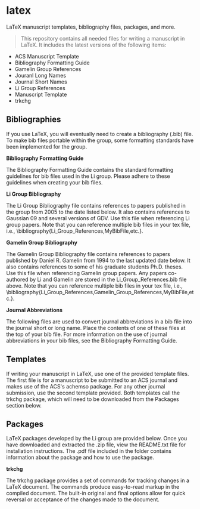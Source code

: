 latex
=====

LaTeX manuscript templates, bibliography files, packages, and more.

> This repository contains all needed files for writing a manuscript in LaTeX.
It includes the latest versions of the following items:
 * ACS Manuscript Template
 * Bibliography Formatting Guide
 * Gamelin Group References
 * Jouranl Long Names
 * Journal Short Names
 * Li Group References
 * Manuscript Template
 * trkchg

Bibliographies
--------------

If you use LaTeX, you will eventually need to create a bibliography (.bib) file.
To make bib files portable within the group, some formatting standards have been
implemented for the group.

**Bibliography Formatting Guide**

The Bibliography Formatting Guide contains the standard formatting guidelines
for bib files used in the Li group.  Please adhere to these guidelines when
creating your bib files.

**Li Group Bibliography**

The Li Group Bibliography file contains references to papers published in the
group from 2005 to the date listed below. It also contains references to
Gaussian 09 and several versions of GDV. Use this file when referencing Li group
papers. Note that you can reference multiple bib files in your tex file,
i.e., \bibliography{Li_Group_References,MyBibFile,etc.}.

**Gamelin Group Bibliography**

The Gamelin Group Bibliography file contains references to papers published by
Daniel R. Gamelin from 1994 to the last updated date below. It also contains
references to some of his graduate students Ph.D. theses. Use this file when
referencing Gamelin group papers. Any papers co-authored by Li and Gamelin are
stored in the Li_Group_References.bib file above. Note that you can reference
multiple bib files in your tex file,
i.e., \bibliography{Li_Group_References,Gamelin_Group_References,MyBibFile,etc.}.

**Journal Abbreviations**

The following files are used to convert journal abbreviations in a bib file into
the journal short or long name. Place the contents of one of these files at the
top of your bib file. For more information on the use of journal abbreviations
in your bib files, see the Bibliography Formatting Guide.


Templates
---------

If writing your manuscript in LaTeX, use one of the provided template files.
The first file is for a manuscript to be submitted to an ACS journal and makes
use of the ACS's achemso package. For any other journal submission, use the
second template provided. Both templates call the trkchg package, which will
need to be downloaded from the Packages section below.


Packages
--------

LaTeX packages developed by the Li group are provided below. Once you have
downloaded and extracted the .zip file, view the README.txt file for
installation instructions. The .pdf file included in the folder contains
information about the package and how to use the package.

**trkchg**

The trkchg package provides a set of commands for tracking changes in a LaTeX
document. The commands produce easy-to-read markup in the compiled document.
The built-in original and final options allow for quick reversal or acceptance
of the changes made to the document.
